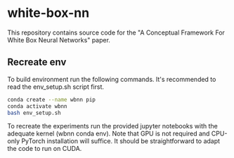 # white-box-nn
This repository contains source code for the "A Conceptual Framework For White Box Neural Networks" paper.

## Recreate env

To build environment run the following commands. It's recommended to read the env_setup.sh script first.

```bash
conda create --name wbnn pip
conda activate wbnn
bash env_setup.sh
```

To recreate the experiments run the provided jupyter notebooks with the adequate kernel (wbnn conda env). Note that GPU is not required and CPU-only PyTorch installation will suffice. It should be straightforward to adapt the code to run on CUDA.